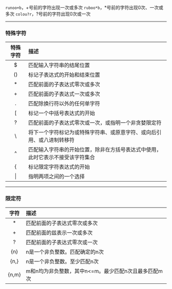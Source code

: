 `runoo+b`，+号前的字符出现一次或多次
`ruboo*b`，*号前的字符出现0次、一次或多次
`colou?r`，?号前的字符出现0次或一次

***
### 特殊字符
| 特殊字符 | 描述 |
|:---:|:---|
| $ | 匹配输入字符串的结尾位置 |
| () | 标记子表达式的开始和结束位置 |
| * | 匹配前面的子表达式零次或多次 |
| + | 匹配前面的子表达式一次或多次 |
| . | 匹配除换行符以外的任何单字符 |
| [ | 标记一个中括号表达式的开始 |
| ? | 匹配前面的子表达式零次或一次，或指明一个非贪婪限定符 |
| \ | 将下一个字符标记为或特殊字符串、或原意字符、或向后引用、或八进制转移符 |
| ^ | 匹配输入字符串的开始位置，除非在方括号表达式中使用，此时它表示不接受该字符集合 |
| { | 标记限定字符表达式的开始 |
| \| | 指明两项之间的一个选择 |

***
### 限定符
| 字符 | 描述 |
| :---: | :--- |
| * | 匹配前面的子表达式零次或多次 |
| + | 匹配前面的兹表示一次或多次 |
| ? | 匹配前面的子表达式零次或一次 |
| {n} | n是一个非负整数。匹配确定的n次 |
| {n,} | n是一个非负整数。至少匹配n次 |
| {n,m} | m和n均为非负整数，其中n<=m。最少匹配n次且最多匹配m次 |